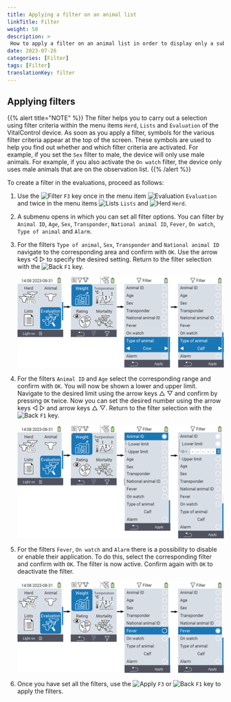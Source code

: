 ```yaml
---
title: Applying a filter on an animal list
linkTitle: Filter
weight: 50
description: >
 How to apply a filter on an animal list in order to display only a subset of the animals present on the device.
date: 2023-07-26
categories: [Filter]
tags: [Filter]
translationKey: filter
---
```

## Applying filters

{{% alert title="NOTE" %}}
The filter helps you to carry out a selection using filter criteria within the menu items `Herd`, `Lists` and `Evaluation` of the VitalControl device. As soon as you apply a filter, symbols for the various filter criteria appear at the top of the screen. These symbols are used to help you find out whether and which filter criteria are activated. For example, if you set the `Sex` filter to male, the device will only use male animals. For example, if you also activate the `On watch` filter, the device only uses male animals that are on the observation list.
{{% /alert %}}

To create a filter in the evaluations, proceed as follows:

1. Use the <img src="/icons/filter.svg" width="25" align="bottom" alt="Filter" /> `F3` key once in the menu item <img src="/icons/evaluate.svg" width="25" align="bottom" alt="Evaluation" /> `Evaluation` and twice in the menu items <img src="/icons/listen.svg" width="25" align="bottom" alt="Lists" /> `Lists` and <img src="/icons/herde.svg" width="25" align="bottom" alt="Herd" /> `Herd`.

2. A submenu opens in which you can set all filter options. You can filter by `Animal ID`, `Age`, `Sex`, `Transponder`, `National animal ID`, `Fever`, `On watch`, `Type of animal` and `Alarm`.

3. For the filters `Type of animal`, `Sex`, `Transponder` and `National animal ID` navigate to the corresponding area and confirm with `OK`. Use the arrow keys ◁ ▷ to specify the desired setting. Return to the filter selection with the <img src="/icons/back.svg" width="25" align="bottom" alt="Back" /> `F1` key.

   ![VitalControl: menu Evaluation Create filter](images/filter.png "Create filter")

4. For the filters `Animal ID` and `Age` select the corresponding range and confirm with `OK`. You will now be shown a lower and upper limit. Navigate to the desired limit using the arrow keys △ ▽ and confirm by pressing `OK` twice. Now you can set the desired number using the arrow keys ◁ ▷ and arrow keys △ ▽. Return to the filter selection with the <img src="/icons/back.svg" width="25" align="bottom" alt="Back" /> `F1` key.

   ![VitalControl: menu Evaluation Create filter](images/filter2.png "Create filter")

5. For the filters `Fever`, `On watch` and `Alarm` there is a possibility to disable or enable their application. To do this, select the corresponding filter and confirm with `OK`. The filter is now active. Confirm again with `OK` to deactivate the filter.

   ![VitalControl: menu Evaluation Create filter](images/filter3.png "Create filter")

6. Once you have set all the filters, use the <img src="/icons/apply.svg" width="25" align="bottom" alt="Apply" /> `F3` or <img src="/icons/back.svg" width="25" align="bottom" alt="Back" /> `F1` key to apply the filters.
